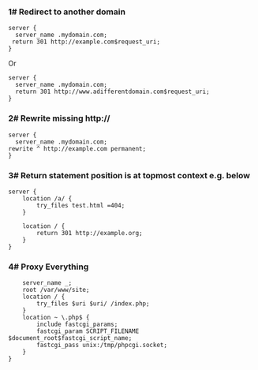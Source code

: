 
### 1# Redirect to another domain
```
server {
  server_name .mydomain.com;
 return 301 http://example.com$request_uri;
}
```
Or
```
server {
  server_name .mydomain.com;
  return 301 http://www.adifferentdomain.com$request_uri;
}
```

### 2# Rewrite missing http://

```
server {
  server_name .mydomain.com;
rewrite ^ http://example.com permanent;
}
```

### 3# Return statement position is at topmost context e.g. below

```
server {
    location /a/ {
        try_files test.html =404;
    }

    location / {
        return 301 http://example.org;
    }
}
```
### 4# Proxy Everything

```
    server_name _;
    root /var/www/site;
    location / {
        try_files $uri $uri/ /index.php;
    }
    location ~ \.php$ {
        include fastcgi_params;
        fastcgi_param SCRIPT_FILENAME $document_root$fastcgi_script_name;
        fastcgi_pass unix:/tmp/phpcgi.socket;
    }
}
```
